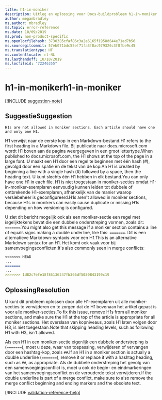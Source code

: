 ```yaml
---
title: h1-in-moniker
description: Uitleg en oplossing voor Docs-buildprobleem h1-in-moniker.
author: meganbradley
ms.author: mbradley
ms.topic: error-reference
ms.date: 10/09/2019
ms.prod: non-product-specific
ms.openlocfilehash: 3730385cfaf86c3a2a6165f1958d644e71ad7b56
ms.sourcegitcommit: 57eb071bdc55ef71fa3f8ac979326c3f8fbe9c45
ms.translationtype: HT
ms.contentlocale: nl-NL
ms.lasthandoff: 10/10/2019
ms.locfileid: "72246355"
---
```

# <a name="h1-in-moniker"></a><span data-ttu-id="460da-103">h1-in-moniker</span><span class="sxs-lookup"><span data-stu-id="460da-103">h1-in-moniker</span></span>

[!INCLUDE [suggestion-note](includes/suggestion-note.md)]

## <a name="suggestion"></a><span data-ttu-id="460da-104">Suggestie</span><span class="sxs-lookup"><span data-stu-id="460da-104">Suggestion</span></span>

`H1s are not allowed in moniker sections. Each article should have one and only one H1.`

<span data-ttu-id="460da-105">H1 verwijst naar de eerste kop in een Markdown-bestand.</span><span class="sxs-lookup"><span data-stu-id="460da-105">H1 refers to the first heading in a Markdown file.</span></span> <span data-ttu-id="460da-106">Bij publicatie naar docs.microsoft.com wordt H1 boven aan de pagina weergegeven in een groot lettertype.</span><span class="sxs-lookup"><span data-stu-id="460da-106">When published to docs.microsoft.com, the H1 shows at the top of the page in a large font.</span></span> <span data-ttu-id="460da-107">U maakt een H1 door een regel te beginnen met één hash (#), gevolgd door een spatie en de tekst van de kop.</span><span class="sxs-lookup"><span data-stu-id="460da-107">An H1 is created by beginning a line with a single hash (#) followed by a space, then the heading text.</span></span> <span data-ttu-id="460da-108">U kunt slechts één H1 hebben in elk bestand.</span><span class="sxs-lookup"><span data-stu-id="460da-108">You can only have one H1 in each file.</span></span> <span data-ttu-id="460da-109">H1 is niet toegestaan in moniker-secties omdat H1-in-moniker-exemplaren eenvoudig kunnen leiden tot dubbele of ontbrekende H1-exemplaren, afhankelijk van de manier waarop versiebeheer is geconfigureerd.</span><span class="sxs-lookup"><span data-stu-id="460da-109">H1s aren't allowed in moniker sections, because H1s in monikers can easily cause duplicate or missing H1s depending on how versioning is configured.</span></span>

<span data-ttu-id="460da-110">U ziet dit bericht mogelijk ook als een moniker-sectie een regel met isgelijktekens bevat die een dubbele onderstreping vormen, zoals dit: `=======`.</span><span class="sxs-lookup"><span data-stu-id="460da-110">You might also get this message if a moniker section contains a line of equals signs making a double underline, like this: `=======`.</span></span> <span data-ttu-id="460da-111">Dit is een alternatieve Markdown-syntaxis voor een H1.</span><span class="sxs-lookup"><span data-stu-id="460da-111">This is an alternative Markdown syntax for an H1.</span></span> <span data-ttu-id="460da-112">Het komt ook vaak voor bij samenvoegingsconflicten:</span><span class="sxs-lookup"><span data-stu-id="460da-112">It's also commonly seen in merge conflicts:</span></span>

```markdown
<<<<<<< HEAD
...
=======
...
>>>>>>> 1d82c7efe18f86136247fb366df5030843199c19
```

## <a name="resolution"></a><span data-ttu-id="460da-113">Oplossing</span><span class="sxs-lookup"><span data-stu-id="460da-113">Resolution</span></span>

<span data-ttu-id="460da-114">U kunt dit probleem oplossen door alle H1-exemplaren uit alle moniker-secties te verwijderen en te zorgen dat de H1 bovenaan het artikel gepast is voor alle moniker-secties.</span><span class="sxs-lookup"><span data-stu-id="460da-114">To fix this issue, remove H1s from all moniker sections, and make sure the H1 at the top of the article is appropriate for all moniker sections.</span></span> <span data-ttu-id="460da-115">Het overslaan van kopniveaus, zoals H1 laten volgen door H3, is niet toegestaan.</span><span class="sxs-lookup"><span data-stu-id="460da-115">Note that skipping heading levels, such as following H1 with H3, isn't allowed.</span></span>

<span data-ttu-id="460da-116">Als een H1 in een moniker-sectie eigenlijk een dubbele onderstreping is (`=======`), moet u deze, waar van toepassing, verwijderen of vervangen door een hashtag-kop, zoals `##`.</span><span class="sxs-lookup"><span data-stu-id="460da-116">If an H1 in a moniker section is actually a double underline (`=======`), remove it or replace it with a hashtag heading, such as `##`, as appropriate.</span></span> <span data-ttu-id="460da-117">Als de dubbele onderstreping het gevolg van een samenvoegingsconflict is, moet u ook de begin- en eindmarkeringen van het samenvoegingsconflict en de verouderde tekst verwijderen.</span><span class="sxs-lookup"><span data-stu-id="460da-117">If the double underline is part of a merge conflict, make sure to also remove the merge conflict beginning and ending markers and the obsolete text.</span></span>

<!--make sure to add this file to your includes folder and verify the path-->
[!INCLUDE [validation-reference-help](includes/validation-reference-help.md)]

